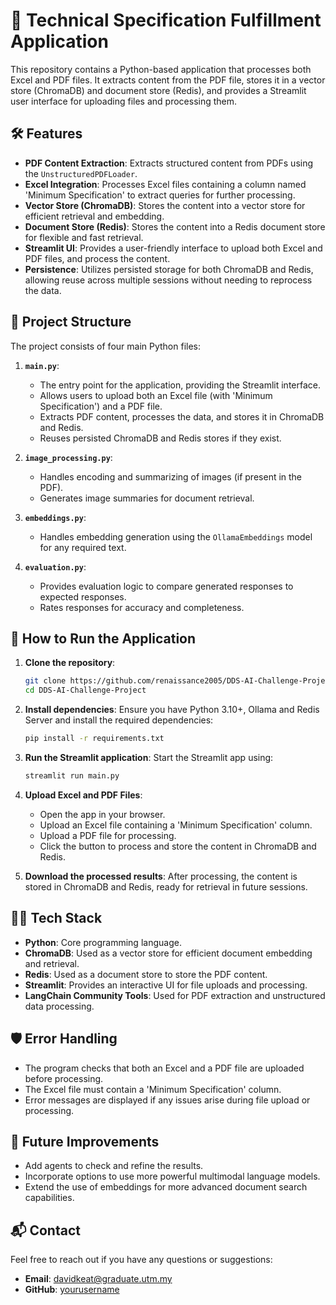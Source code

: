 
# 📄 Technical Specification Fulfillment Application

This repository contains a Python-based application that processes both Excel and PDF files. It extracts content from the PDF file, stores it in a vector store (ChromaDB) and document store (Redis), and provides a Streamlit user interface for uploading files and processing them.

## 🛠 Features
- **PDF Content Extraction**: Extracts structured content from PDFs using the `UnstructuredPDFLoader`.
- **Excel Integration**: Processes Excel files containing a column named 'Minimum Specification' to extract queries for further processing.
- **Vector Store (ChromaDB)**: Stores the content into a vector store for efficient retrieval and embedding.
- **Document Store (Redis)**: Stores the content into a Redis document store for flexible and fast retrieval.
- **Streamlit UI**: Provides a user-friendly interface to upload both Excel and PDF files, and process the content.
- **Persistence**: Utilizes persisted storage for both ChromaDB and Redis, allowing reuse across multiple sessions without needing to reprocess the data.

## 📂 Project Structure

The project consists of four main Python files:

1. **`main.py`**:
   - The entry point for the application, providing the Streamlit interface.
   - Allows users to upload both an Excel file (with 'Minimum Specification') and a PDF file.
   - Extracts PDF content, processes the data, and stores it in ChromaDB and Redis.
   - Reuses persisted ChromaDB and Redis stores if they exist.

2. **`image_processing.py`**:
   - Handles encoding and summarizing of images (if present in the PDF).
   - Generates image summaries for document retrieval.

3. **`embeddings.py`**:
   - Handles embedding generation using the `OllamaEmbeddings` model for any required text.

4. **`evaluation.py`**:
   - Provides evaluation logic to compare generated responses to expected responses.
   - Rates responses for accuracy and completeness.

## 🚀 How to Run the Application

1. **Clone the repository**:
   ```bash
   git clone https://github.com/renaissance2005/DDS-AI-Challenge-Project.git
   cd DDS-AI-Challenge-Project
   ```

2. **Install dependencies**:
   Ensure you have Python 3.10+, Ollama and Redis Server and install the required dependencies:
   ```bash
   pip install -r requirements.txt
   ```

3. **Run the Streamlit application**:
   Start the Streamlit app using:
   ```bash
   streamlit run main.py
   ```

4. **Upload Excel and PDF Files**:
   - Open the app in your browser.
   - Upload an Excel file containing a 'Minimum Specification' column.
   - Upload a PDF file for processing.
   - Click the button to process and store the content in ChromaDB and Redis.

5. **Download the processed results**:
   After processing, the content is stored in ChromaDB and Redis, ready for retrieval in future sessions.

## 🧑‍💻 Tech Stack

- **Python**: Core programming language.
- **ChromaDB**: Used as a vector store for efficient document embedding and retrieval.
- **Redis**: Used as a document store to store the PDF content.
- **Streamlit**: Provides an interactive UI for file uploads and processing.
- **LangChain Community Tools**: Used for PDF extraction and unstructured data processing.

## 🛡️ Error Handling

- The program checks that both an Excel and a PDF file are uploaded before processing.
- The Excel file must contain a 'Minimum Specification' column.
- Error messages are displayed if any issues arise during file upload or processing.

## 🌟 Future Improvements

- Add agents to check and refine the results.
- Incorporate options to use more powerful multimodal language models.
- Extend the use of embeddings for more advanced document search capabilities.

## 📬 Contact

Feel free to reach out if you have any questions or suggestions:
- **Email**: davidkeat@graduate.utm.my
- **GitHub**: [yourusername](https://github.com/renaissance2005)

